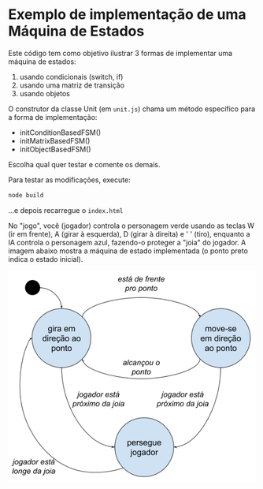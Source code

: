 # Exemplo de implementação de uma Máquina de Estados

Este código tem como objetivo ilustrar 3 formas de implementar uma máquina de estados:
1. usando condicionais (switch, if)
2. usando uma matriz de transição
3. usando objetos

O construtor da classe Unit (em `unit.js`) chama um método específico para a forma de implementação:
* initConditionBasedFSM()
* initMatrixBasedFSM()
* initObjectBasedFSM()

Escolha qual quer testar e comente os demais.

Para testar as modificações, execute:
```sh
node build
```
...e depois recarregue o `index.html`

No "jogo", você (jogador) controla o personagem verde usando as teclas W (ir em frente), A (girar à esquerda), D (girar à direita) e ' ' (tiro), enquanto a IA controla o personagem azul, fazendo-o proteger a "joia" do jogador. A imagem abaixo mostra a máquina de estado implementada (o ponto preto indica o estado inicial).

![MEF](./dist/mef.png)